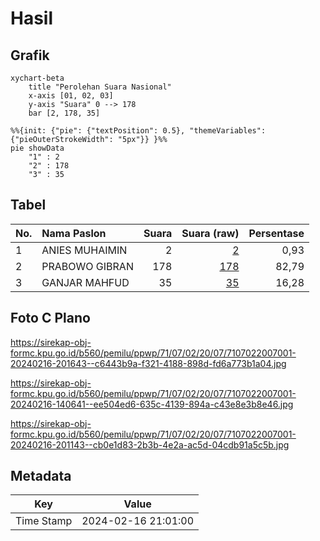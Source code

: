 # Hasil

## Grafik

```mermaid
xychart-beta
    title "Perolehan Suara Nasional"
    x-axis [01, 02, 03]
    y-axis "Suara" 0 --> 178
    bar [2, 178, 35]
```

```mermaid
%%{init: {"pie": {"textPosition": 0.5}, "themeVariables": {"pieOuterStrokeWidth": "5px"}} }%%
pie showData
    "1" : 2
    "2" : 178
    "3" : 35
```

## Tabel

| No. | Nama Paslon    | Suara | Suara (raw) | Persentase |
|:--- |:-------------- | -----:| -----------:| ----------:|
| 1   | ANIES MUHAIMIN | 2     | [2][p-1]    | 0,93       |
| 2   | PRABOWO GIBRAN | 178   | [178][p-2]  | 82,79      |
| 3   | GANJAR MAHFUD  | 35    | [35][p-3]   | 16,28      |


[p-1]: https://github.com/gigit-pemilu/pemilu-2024/blob/main/pilpres/hitung-suara/sub/71-sulawesi-utara/sub/07-minahasa-tenggara/sub/02-pusomaen/sub/2007-minanga-satu/sub/001-tps/sub/paslon-1.txt
[p-2]: https://github.com/gigit-pemilu/pemilu-2024/blob/main/pilpres/hitung-suara/sub/71-sulawesi-utara/sub/07-minahasa-tenggara/sub/02-pusomaen/sub/2007-minanga-satu/sub/001-tps/sub/paslon-2.txt
[p-3]: https://github.com/gigit-pemilu/pemilu-2024/blob/main/pilpres/hitung-suara/sub/71-sulawesi-utara/sub/07-minahasa-tenggara/sub/02-pusomaen/sub/2007-minanga-satu/sub/001-tps/sub/paslon-3.txt

## Foto C Plano

https://sirekap-obj-formc.kpu.go.id/b560/pemilu/ppwp/71/07/02/20/07/7107022007001-20240216-201643--c6443b9a-f321-4188-898d-fd6a773b1a04.jpg

https://sirekap-obj-formc.kpu.go.id/b560/pemilu/ppwp/71/07/02/20/07/7107022007001-20240216-140641--ee504ed6-635c-4139-894a-c43e8e3b8e46.jpg

https://sirekap-obj-formc.kpu.go.id/b560/pemilu/ppwp/71/07/02/20/07/7107022007001-20240216-201143--cb0e1d83-2b3b-4e2a-ac5d-04cdb91a5c5b.jpg


## Metadata

| Key        | Value               |
| ---------- | ------------------- |
| Time Stamp | 2024-02-16 21:01:00 |



